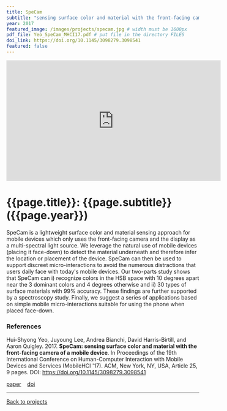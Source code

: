 ```yaml
---
title: SpeCam
subtitle: "sensing surface color and material with the front-facing camera of a mobile device"
year: 2017
featured_image: /images/projects/specam.jpg # width must be 1600px	
pdf_file: Yeo_SpeCam_MHCI17.pdf # put file in the directory FILES
doi_link: https://doi.org/10.1145/3098279.3098541
featured: false
---
```


<!-- 
<div class="gallery" data-columns="1">
	<img src="/images/projects/example.jpg">
	<img src="/images/projects/example.jpg">
	<img src="/images/projects/example.jpg">
</div>
 -->

<iframe width="560" height="315" src="https://www.youtube.com/embed/NxjbOVxcNuM" frameborder="0" allow="accelerometer; autoplay; encrypted-media; gyroscope; picture-in-picture" allowfullscreen></iframe>

<!-- DO NOT CHANGE MANUALLY -->
# {{page.title}}: {{page.subtitle}} ({{page.year}})

SpeCam is a lightweight surface color and material sensing approach for mobile devices which only uses the front-facing camera and the display as a multi-spectral light source. We leverage the natural use of mobile devices (placing it face-down) to detect the material underneath and therefore infer the location or placement of the device. SpeCam can then be used to support discreet micro-interactions to avoid the numerous distractions that users daily face with today's mobile devices. Our two-parts study shows that SpeCam can i) recognize colors in the HSB space with 10 degrees apart near the 3 dominant colors and 4 degrees otherwise and ii) 30 types of surface materials with 99% accuracy. These findings are further supported by a spectroscopy study. Finally, we suggest a series of applications based on simple mobile micro-interactions suitable for using the phone when placed face-down.


### References

Hui-Shyong Yeo, Juyoung Lee, Andrea Bianchi, David Harris-Birtill, and Aaron Quigley. 2017. **SpeCam: sensing surface color and material with the front-facing camera of a mobile device**. In Proceedings of the 19th International Conference on Human-Computer Interaction with Mobile Devices and Services (MobileHCI '17). ACM, New York, NY, USA, Article 25, 9 pages. DOI: https://doi.org/10.1145/3098279.3098541

<!-- DO NOT CHANGE MANUALLY -->
<a href="http://makinteract.kaist.ac.kr/files/{{ page.year }}/{{ page.pdf_file }}" target="_blank">paper</a>&nbsp;&nbsp;&nbsp;
<a href="{{ page.doi_link }}" target="_blank">doi</a>

--- 

<a href="/index.html" class="button button--large">Back to projects</a>